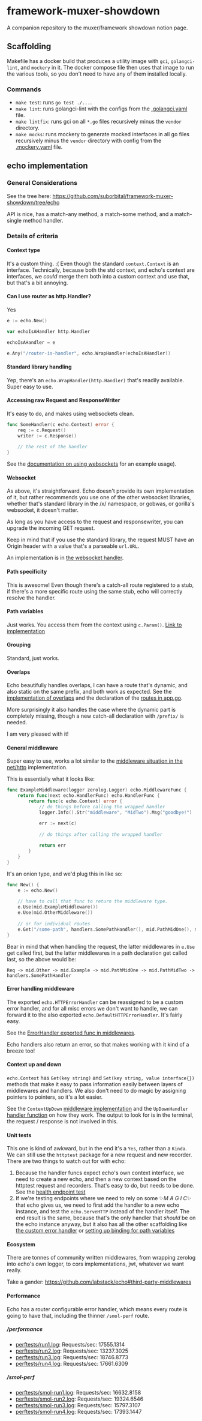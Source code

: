 # framework-muxer-showdown
A companion repository to the muxer/framework showdown notion page.

## Scaffolding

Makefile has a docker build that produces a utility image with `gci`, `golangci-lint`, and `mockery` in it. The docker compose file then uses that image to run the various tools, so you don't need to have any of them installed locally.

### Commands

* `make test`: runs `go test ./...`.
* `make lint`: runs golangci-lint with the configs from the [.golangci.yaml](.golangci.yaml) file.
* `make lintfix`: runs gci on all `*.go` files recursively minus the `vendor` directory.
* `make mocks`: runs mockery to generate mocked interfaces in all go files recursively minus the `vendor` directory with config from the [.mockery.yaml](.mockery.yaml) file.

## echo implementation

### General Considerations

See the tree here: https://github.com/suborbital/framework-muxer-showdown/tree/echo

API is nice, has a match-any method, a match-some method, and a match-single method handler.

### Details of criteria

#### Context type

It's a custom thing. :( Even though the standard `context.Context` is an interface. Technically, because both the std context, and echo's context are interfaces, we _could_ merge them both into a custom context and use that, but that's a bit annoying.

#### Can I use router as http.Handler?

Yes
```go
e := echo.New()

var echoIsAHandler http.Handler

echoIsAHandler = e

e.Any("/router-is-handler", echo.WrapHandler(echoIsAHandler))
```
#### Standard library handling

Yep, there's an `echo.WrapHandler(http.Handler)` that's readily available. Super easy to use.

#### Accessing raw Request and ResponseWriter

It's easy to do, and makes using websockets clean.
```go
func SomeHandler(c echo.Context) error {
	req := c.Request()
	writer := c.Response()
	
	// the rest of the handler
}
```
See the [documentation on using websockets](https://echo.labstack.com/cookbook/websocket/) for an example usage).

#### Websocket

As above, it's straightforward. Echo doesn't provide its own implementation of it, but rather recommends you use one of the other websocket libraries, whether that's standard library in the /x/ namespace, or gobwas, or gorilla's websocket, it doesn't matter.

As long as you have access to the request and responsewriter, you can upgrade the incoming GET request.

Keep in mind that if you use the standard library, the request MUST have an Origin header with a value that's a parseable `url.URL`.

An implementation is in [the websocket handler](handlers/ws.go).

#### Path specificity

This is awesome! Even though there's a catch-all route registered to a stub, if there's a more specific route using the same stub, echo will correctly resolve the handler.

#### Path variables

Just works. You access them from the context using `c.Param()`. [Link to implementation](handlers/pathvars.go)

#### Grouping

Standard, just works.

#### Overlaps

Echo beautifully handles overlaps, I can have a route that's dynamic, and also static on the same prefix, and both work as expected. See the [implementation of overlaps](handlers/overlaps.go) and the declaration of the [routes in app.go](app/app.go).

More surprisingly it also handles the case where the dynamic part is completely missing, though a new catch-all declaration with `/prefix/` is needed.

I am very pleased with it!

#### General middleware

Super easy to use, works a lot similar to the [middleware situation in the net/http](https://github.com/suborbital/framework-muxer-showdown/tree/net/http#middlewares-easy) implementation.

This is essentially what it looks like:

```go
func ExampleMiddleware(logger zerolog.Logger) echo.MiddlewareFunc {
	return func(next echo.HandlerFunc) echo.HandlerFunc {
		return func(c echo.Context) error {
			// do things before calling the wrapped handler
			logger.Info().Str("middleware", "MidTwo").Msg("goodbye!")

			err := next(c)
			
			// do things after calling the wrapped handler
			
			return err
		}
	}
}
```
It's an onion type, and we'd plug this in like so:
```go
func New() {
	e := echo.New()
	
	// have to call that func to return the middleware type.
	e.Use(mid.ExampleMiddleware())
	e.Use(mid.OtherMiddleware())
	
	// or for individual routes
	e.Get("/some-path", handlers.SomePathHandler(), mid.PathMidOne(), mid.PathMidTwo())
}
```
Bear in mind that when handling the request, the latter middlewares in `e.Use` get called first, but the latter middlewares in a path declaration get called last, so the above would be:
```
Req -> mid.Other -> mid.Example -> mid.PathMidOne -> mid.PathMidTwo -> handlers.SomePathHandler
```

#### Error handling middleware

The exported `echo.HTTPErrorHandler` can be reassigned to be a custom error handler, and for all misc errors we don't want to handle, we can forward it to the also exported `echo.DefaultHTTPErrorHandler`. It's fairly easy.

See the [ErrorHandler exported func in middlewares](handlers/middlewares.go).

Echo handlers also return an error, so that makes working with it kind of a breeze too!

#### Context up and down

`echo.Context` has `Get(key string)` and `Set(key string, value interface{})` methods that make it easy to pass information easily between layers of middlewares and handlers. We also don't need to do magic by assigning pointers to pointers, so it's a lot easier.

See the `ContextUpDown` [middleware implementation](handlers/middlewares.go) and the `UpDownHandler` [handler function](handlers/contextupdown.go) on how they work. The output to look for is in the terminal, the request / response is not involved in this.

#### Unit tests

This one is kind of awkward, but in the end it's a `Yes`, rather than a `Kinda`. We can still use the `httptest` package for a new request and new recorder. There are two things to watch out for with echo:

1. Because the handler funcs expect echo's own context interface, we need to create a new echo, and then a new context based on the httptest request and recorders. That's easy to do, but needs to be done. See the [health endpoint test](handlers/health_test.go)
2. If we're testing endpoints where we need to rely on some ✨_M A G I C_✨ that echo gives us, we need to first add the handler to a new echo instance, and test the `echo.ServeHTTP` instead of the handler itself. The end result is the same, because that's the only handler that _should_ be on the echo instance anyway, but it also has all the other scaffolding like [the custom error handler](handlers/errors_test.go) or [setting up binding for path variables](handlers/pathvars_test.go)

#### Ecosystem

There are tonnes of community written middlewares, from wrapping zerolog into echo's own logger, to cors implementations, jwt, whatever we want really.

Take a gander: https://github.com/labstack/echo#third-party-middlewares

#### Performance

Echo has a router configurable error handler, which means every route is going to have that, including the thinner `/smol-perf` route.

##### /performance

* [perftests/run1.log](perftests/run1.log):  Requests/sec:	17555.1314
* [perftests/run2.log](perftests/run2.log):  Requests/sec:	13237.3025
* [perftests/run3.log](perftests/run3.log):  Requests/sec:	18746.8773
* [perftests/run4.log](perftests/run4.log):  Requests/sec:	17661.6309

##### /smol-perf

* [perftests/smol-run1.log](perftests/smol-run1.log):  Requests/sec:	16632.8158
* [perftests/smol-run2.log](perftests/smol-run2.log):  Requests/sec:	19324.6546
* [perftests/smol-run3.log](perftests/smol-run3.log):  Requests/sec:	15797.3107
* [perftests/smol-run4.log](perftests/smol-run4.log):  Requests/sec:	17393.1447
